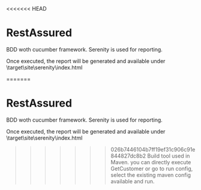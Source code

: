 <<<<<<< HEAD
# RestAssured

BDD woth cucumber framework.
Serenity is used for reporting.

Once executed, the report will be generated and available under 
\target\site\serenity\index.html

=======
# RestAssured

BDD woth cucumber framework.
Serenity is used for reporting.

Once executed, the report will be generated and available under 
\target\site\serenity\index.html

>>>>>>> 026b7446104b7ff19ef31c906c91e844827dc8b2
Build tool used in Maven. you can directly execute GetCustomer or go to run config, select the existing maven config available and run.